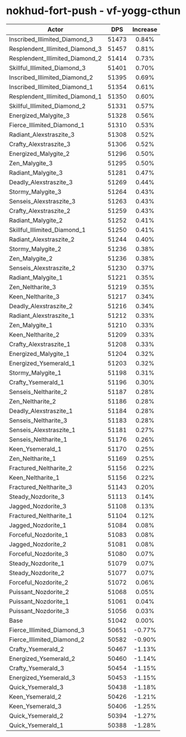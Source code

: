 # nokhud-fort-push - vf-yogg-cthun
| Actor | DPS | Increase |
|---|:---:|:---:|
|Inscribed_Illimited_Diamond_3|51473|0.84%|
|Resplendent_Illimited_Diamond_3|51457|0.81%|
|Resplendent_Illimited_Diamond_2|51414|0.73%|
|Skillful_Illimited_Diamond_3|51401|0.70%|
|Inscribed_Illimited_Diamond_2|51395|0.69%|
|Inscribed_Illimited_Diamond_1|51354|0.61%|
|Resplendent_Illimited_Diamond_1|51350|0.60%|
|Skillful_Illimited_Diamond_2|51331|0.57%|
|Energized_Malygite_3|51328|0.56%|
|Fierce_Illimited_Diamond_1|51310|0.53%|
|Radiant_Alexstraszite_3|51308|0.52%|
|Crafty_Alexstraszite_3|51306|0.52%|
|Energized_Malygite_2|51296|0.50%|
|Zen_Malygite_3|51295|0.50%|
|Radiant_Malygite_3|51281|0.47%|
|Deadly_Alexstraszite_3|51269|0.44%|
|Stormy_Malygite_3|51264|0.43%|
|Senseis_Alexstraszite_3|51263|0.43%|
|Crafty_Alexstraszite_2|51259|0.43%|
|Radiant_Malygite_2|51252|0.41%|
|Skillful_Illimited_Diamond_1|51250|0.41%|
|Radiant_Alexstraszite_2|51244|0.40%|
|Stormy_Malygite_2|51236|0.38%|
|Zen_Malygite_2|51236|0.38%|
|Senseis_Alexstraszite_2|51230|0.37%|
|Radiant_Malygite_1|51221|0.35%|
|Zen_Neltharite_3|51219|0.35%|
|Keen_Neltharite_3|51217|0.34%|
|Deadly_Alexstraszite_2|51216|0.34%|
|Radiant_Alexstraszite_1|51212|0.33%|
|Zen_Malygite_1|51210|0.33%|
|Keen_Neltharite_2|51209|0.33%|
|Crafty_Alexstraszite_1|51208|0.33%|
|Energized_Malygite_1|51204|0.32%|
|Energized_Ysemerald_1|51203|0.32%|
|Stormy_Malygite_1|51198|0.31%|
|Crafty_Ysemerald_1|51196|0.30%|
|Senseis_Neltharite_2|51187|0.28%|
|Zen_Neltharite_2|51186|0.28%|
|Deadly_Alexstraszite_1|51184|0.28%|
|Senseis_Neltharite_3|51183|0.28%|
|Senseis_Alexstraszite_1|51181|0.27%|
|Senseis_Neltharite_1|51176|0.26%|
|Keen_Ysemerald_1|51170|0.25%|
|Zen_Neltharite_1|51169|0.25%|
|Fractured_Neltharite_2|51156|0.22%|
|Keen_Neltharite_1|51156|0.22%|
|Fractured_Neltharite_3|51143|0.20%|
|Steady_Nozdorite_3|51113|0.14%|
|Jagged_Nozdorite_3|51108|0.13%|
|Fractured_Neltharite_1|51104|0.12%|
|Jagged_Nozdorite_1|51084|0.08%|
|Forceful_Nozdorite_1|51083|0.08%|
|Jagged_Nozdorite_2|51081|0.08%|
|Forceful_Nozdorite_3|51080|0.07%|
|Steady_Nozdorite_1|51079|0.07%|
|Steady_Nozdorite_2|51077|0.07%|
|Forceful_Nozdorite_2|51072|0.06%|
|Puissant_Nozdorite_2|51068|0.05%|
|Puissant_Nozdorite_1|51061|0.04%|
|Puissant_Nozdorite_3|51056|0.03%|
|Base|51042|0.00%|
|Fierce_Illimited_Diamond_3|50651|-0.77%|
|Fierce_Illimited_Diamond_2|50582|-0.90%|
|Crafty_Ysemerald_2|50467|-1.13%|
|Energized_Ysemerald_2|50460|-1.14%|
|Crafty_Ysemerald_3|50454|-1.15%|
|Energized_Ysemerald_3|50453|-1.15%|
|Quick_Ysemerald_3|50438|-1.18%|
|Keen_Ysemerald_2|50426|-1.21%|
|Keen_Ysemerald_3|50406|-1.25%|
|Quick_Ysemerald_2|50394|-1.27%|
|Quick_Ysemerald_1|50388|-1.28%|
